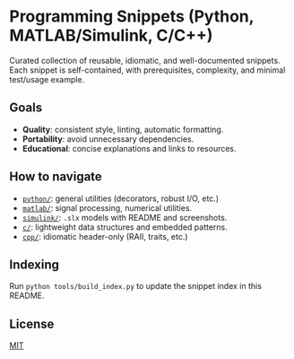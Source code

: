 # Programming Snippets (Python, MATLAB/Simulink, C/C++)

Curated collection of reusable, idiomatic, and well-documented snippets. Each snippet is self-contained, with prerequisites, complexity, and minimal test/usage example.

## Goals
- **Quality**: consistent style, linting, automatic formatting.
- **Portability**: avoid unnecessary dependencies.
- **Educational**: concise explanations and links to resources.

## How to navigate
- [`python/`](python/): general utilities (decorators, robust I/O, etc.)
- [`matlab/`](matlab/): signal processing, numerical utilities.
- [`simulink/`](simulink/): `.slx` models with README and screenshots.
- [`c/`](c/): lightweight data structures and embedded patterns.
- [`cpp/`](cpp/): idiomatic header-only (RAII, traits, etc.)

## Indexing
Run `python tools/build_index.py` to update the snippet index in this README.

## License
[MIT](LICENSE)
